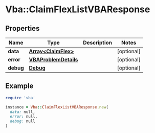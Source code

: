 # Vba::ClaimFlexListVBAResponse

## Properties

| Name | Type | Description | Notes |
| ---- | ---- | ----------- | ----- |
| **data** | [**Array&lt;ClaimFlex&gt;**](ClaimFlex.md) |  | [optional] |
| **error** | [**VBAProblemDetails**](VBAProblemDetails.md) |  | [optional] |
| **debug** | [**Debug**](Debug.md) |  | [optional] |

## Example

```ruby
require 'vba'

instance = Vba::ClaimFlexListVBAResponse.new(
  data: null,
  error: null,
  debug: null
)
```

